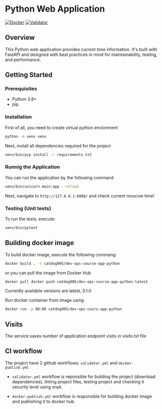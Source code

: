# Python Web Application

[![Docker](https://github.com/catdog905/dev-ops-course/actions/workflows/docker-publish.yml/badge.svg?branch=main)](https://github.com/catdog905/dev-ops-course/actions/workflows/docker-publish.yml)
[![Validator](https://github.com/catdog905/dev-ops-course/actions/workflows/validator.yml/badge.svg)](https://github.com/catdog905/dev-ops-course/actions/workflows/validator.yml)

## Overview

This Python web application provides current time information. It's built with FastAPI and designed with best practices in mind for maintainability, testing, and performance.

## Getting Started

### Prerequisites

- Python 3.8+
- pip

### Installation

First of all, you need to create virtual python envionment

```bash
python -m venv venv
```

Next, install all dependencies required for the project

```bash
venv/bin/pip install -r requirements.txt
```

### Runnig the Application

You can run the application by the following command

```bash
venv/bin/uvicorn main:app --reload
```

Next, navigate to `http://127.0.0.1:8000/` and check current moscow time!

### Testing (Unit tests)

To run the tests, execute:

```bash
venv/bin/pytest
```

## Building docker image

To build docker image, execute the following commang:

```bash
docker build . -t catdog905/dev-ops-course-app-python
```

or you can pull the image from Docker Hub

```bash
docker pull docker push catdog905/dev-ops-course-app-python:latest
```

Currently available versions are latest, 0.1.0

Run docker container from image using

```bash
docker run -p 80:80 catdog905/dev-ops-cours-app-python
```

## Visits

The service saves number of application endpoint visits in visits.txt file

## CI workflow

The project have 2 github workflows: `validator.yml` and `docker-publish.yml`

- `validator.yml` workflow is reponsible for building the project (download dependencies), linting project files, testing project and checking it security level using snyk.

- `docker-publish.yml` workflow is responsible for building docker image and publishing it to docker hub.

